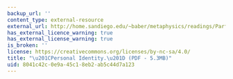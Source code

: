 ```yaml
---
backup_url: ''
content_type: external-resource
external_url: http://home.sandiego.edu/~baber/metaphysics/readings/Parfit.PersonalIdentity.pdf
has_external_licence_warning: true
has_external_license_warning: true
is_broken: ''
license: https://creativecommons.org/licenses/by-nc-sa/4.0/
title: "\u201CPersonal Identity.\u201D (PDF - 5.3MB)"
uid: 8041c42c-0e9a-45c1-8eb2-ab5c44d7a123
---
```

